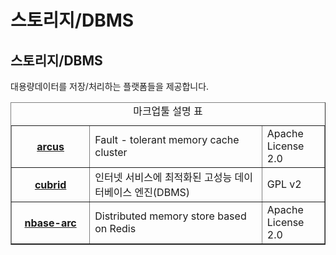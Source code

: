 # 스토리지/DBMS

<html lang="ko">
<head>
    <title>NAVER Developers - 개발도구 스토리지/DBMS</title>
    <meta name="description" content="NAVER Developers - 개발도구 스토리지/DBMS">
</head>
<body>
<div class="con">
    <div class="h_page_area">
        <h2 class="h_page v2">스토리지/DBMS</h2>
        <div class="side_menu"></div>
    </div>
    <p class="p_desc">대용량데이터를 저장/처리하는 플랫폼들을 제공합니다.</p>
    <table border="1" class="tbl_v st2">
        <caption><span class="blind">마크업툴 설명 표</span></caption>
        <colgroup>
            <col style="width:25%"><col><col style="width:20%">
        </colgroup>
        <tbody>
        <tr>
            <th scope="row">
                <a class="tool_logo tool9" href="http://naver.github.io/arcus/">arcus</a>
            </th>
            <td>Fault - tolerant memory cache cluster</td>
            <td>Apache License 2.0</td>
        </tr>
        <tr>
            <th scope="row">
                <a class="tool_logo tool10" href="http://www.cubrid.com/zbxe/home">cubrid</a>
            </th>
            <td>인터넷 서비스에 최적화된 고성능 데이터베이스 엔진(DBMS)</td>
            <td>GPL v2</td>
        </tr>
        <tr>
            <th scope="row">
                <a class="tool_logo tool35" href="https://github.com/naver/nbase-arc">nbase-arc</a>
            </th>
            <td>Distributed memory store based on Redis</td>
            <td>Apache License 2.0</td>
        </tr>
        </tbody>
    </table>
</div>
</body>
</html>